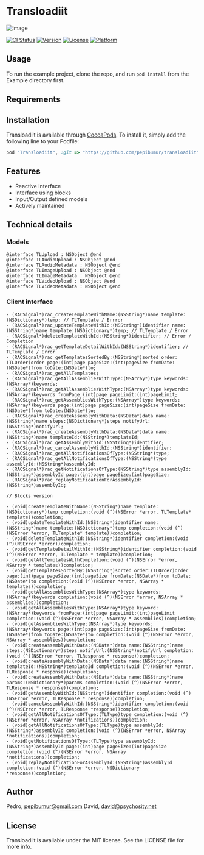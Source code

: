 # Transloadiit

![image](https://transloadit.com/img/robots/240x240/s3-store.jpg)

[![CI Status](http://img.shields.io/travis/Pedro/Transloadiit.svg?style=flat)](https://travis-ci.org/Pedro/Transloadiit)
[![Version](https://img.shields.io/cocoapods/v/Transloadiit.svg?style=flat)](http://cocoapods.org/pods/Transloadiit)
[![License](https://img.shields.io/cocoapods/l/Transloadiit.svg?style=flat)](http://cocoapods.org/pods/Transloadiit)
[![Platform](https://img.shields.io/cocoapods/p/Transloadiit.svg?style=flat)](http://cocoapods.org/pods/Transloadiit)

## Usage

To run the example project, clone the repo, and run `pod install` from the Example directory first.

## Requirements

## Installation

Transloadiit is available through [CocoaPods](http://cocoapods.org). To install
it, simply add the following line to your Podfile:

```ruby
pod "Transloadiit", :git => "https://github.com/pepibumur/transloadiit"
```

## Features

- Reactive Interface
- Interface using blocks
- Input/Output defined models
- Actively maintained

## Technical details

### Models

```objc
@interface TLUpload : NSObject @end
@interface TLAudioUpload : NSObject @end
@interface TLAudioMetadata : NSObject @end
@interface TLImageUpload : NSObject @end
@interface TLImageMetadata : NSObject @end
@interface TLVideoUpload : NSObject @end
@interface TLVideoMetadata : NSObject @end
```

### Client interface

```objc
- (RACSignal*)rac_createTemplateWithName:(NSString*)name template:(NSDictionary*)temp; // TLTemplate / Errror
- (RACSignal*)rac_updateTemplateWithId:(NSString*)identifier name:(NSString*)name template:(NSDictionary*)temp; // TLTemplate / Error
- (RACSignal*)deleteTemplateWithId:(NSString*)identifier; // Error / Completion
- (RACSignal*)rac_getTemplateDetailWithId:(NSString*)identifier; // TLTemplate / Error
- (RACSignal*)rac_getTemplatesSortedBy:(NSString*)sorted order:(TLOrder)order page:(int)page pageSize:(int)pageSize fromDate:(NSDate*)from toDate:(NSDate*)to;
- (RACSignal*)rac_getAllTemplates;
- (RACSignal*)rac_getAllAssembliesWithType:(NSArray*)type keywords:(NSArray*)keywords;
- (RACSignal*)rac_getAllAssembliesWithType:(NSArray*)type keywords:(NSArray*)keywords fromPage:(int)page pageLimit:(int)pageLimit;
- (RACSignal*)rac_getAssembliesWithType:(NSArray*)type keywords:(NSArray*)keywords page:(int)page pageSize:(int)pageSize fromDate:(NSDate*)from toDate:(NSDate*)to;
- (RACSignal*)rac_createAssemblyWithData:(NSData*)data name:(NSString*)name steps:(NSDictionary*)steps notifyUrl:(NSString*)notifyUrl;
- (RACSignal*)rac_createAssemblyWithData:(NSData*)data name:(NSString*)name templateId:(NSString*)templateId;
- (RACSignal*)rac_getAssemblyWithId:(NSString*)identifier;
- (RACSignal*)rac_cancelAssemblyWithId:(NSString*)identifier;
- (RACSignal*)rac_getAllNotificationsOfType:(NSString*)type;
- (RACSignal*)rac_getAllNotificationsOfType:(NSString*)type assemblyId:(NSString*)assemblyId;
- (RACSignal*)rac_getNotificationsOfType:(NSString*)type assemblyId:(NSString*)assemblyId page:(int)page pageSize:(int)pageSize;
- (RACSignal*)rac_replayNotificationForAssemblyId:(NSString*)assemblyId;

// Blocks version

- (void)createTemplateWithName:(NSString*)name template:(NSDictionary*)temp completion:(void (^)(NSError *error, TLTemplate* template))completion;
- (void)updateTemplateWithId:(NSString*)identifier name:(NSString*)name template:(NSDictionary*)temp completion:(void (^)(NSError *error, TLTemplate* template))completion;
- (void)deleteTemplateWithId:(NSString*)identifier completion:(void (^)(NSError *error))completion;
- (void)getTemplateDetailWithId:(NSString*)identifier completion:(void (^)(NSError *error, TLTemplate * template))completion;
- (void)getAllTemplatesWithCompletion:(void (^)(NSError *error, NSArray * templates))completion;
- (void)getTemplatesSortedBy:(NSString*)sorted order:(TLOrder)order page:(int)page pageSize:(int)pageSize fromDate:(NSDate*)from toDate:(NSDate*)to completion:(void (^)(NSError *error, NSArray * templates))completion;
- (void)getAllAssembliesWithType:(NSArray*)type keywords:(NSArray*)keywords completion:(void (^)(NSError *error, NSArray * assemblies))completion;
- (void)getAllAssembliesWithType:(NSArray*)type keyword:(NSArray*)keywords fromPage:(int)page pageLimit:(int)pageLimit completion:(void (^)(NSError *error, NSArray * assemblies))completion;
- (void)getAssembliesWithType:(NSArray*)type keywords:(NSArray*)keywords page:(int)page pageSize:(int)pageSize fromDate:(NSDate*)from toDate:(NSDate*)to completion:(void (^)(NSError *error, NSArray * assemblies))completion;
- (void)createAssemblyWithData:(NSData*)data name:(NSString*)name steps:(NSDictionary*)steps notifyUrl:(NSString*)notifyUrl completion:(void (^)(NSError *error, TLResponse * response))completion;
- (void)createAssemblyWithData:(NSData*)data name:(NSString*)name templateId:(NSString*)templateId completion:(void (^)(NSError *error, TLResponse * response))completion;
- (void)createAssemblyWithData:(NSData*)data name:(NSString*)name params:(NSDictionary*)params completion:(void (^)(NSError *error, TLResponse * response))completion;
- (void)getAssemblyWithId:(NSString*)identifier completion:(void (^)(NSError *error, TLResponse * response))completion;
- (void)cancelAssemblyWithId:(NSString*)identifier completion:(void (^)(NSError *error, TLResponse *response))completion;
- (void)getAllNotificationsOfType:(TLType)type completion:(void (^)(NSError *error, NSArray *notifications))completion;
- (void)getAllNotificationsOfType:(TLType)type assemblyId:(NSString*)assemblyId completion:(void (^)(NSError *error, NSArray *notifications))completion;
- (void)getNotificationsOfType:(TLType)type assemblyId:(NSString*)assemblyId page:(int)page pageSize:(int)pageSize completion:(void (^)(NSError *error, NSArray *notifications))completion;
- (void)replayNotificationForAssemblyId:(NSString*)assemblyId completion:(void (^)(NSError *error, NSDictionary *response))completion;
```

## Author

Pedro, pepibumur@gmail.com
David, david@psychosity.net

## License

Transloadiit is available under the MIT license. See the LICENSE file for more info.
